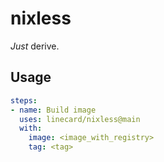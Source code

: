 # nixless

_Just_ derive.

## Usage

```yaml
steps:
- name: Build image
  uses: linecard/nixless@main
  with:
    image: <image_with_registry>
    tag: <tag>
```

